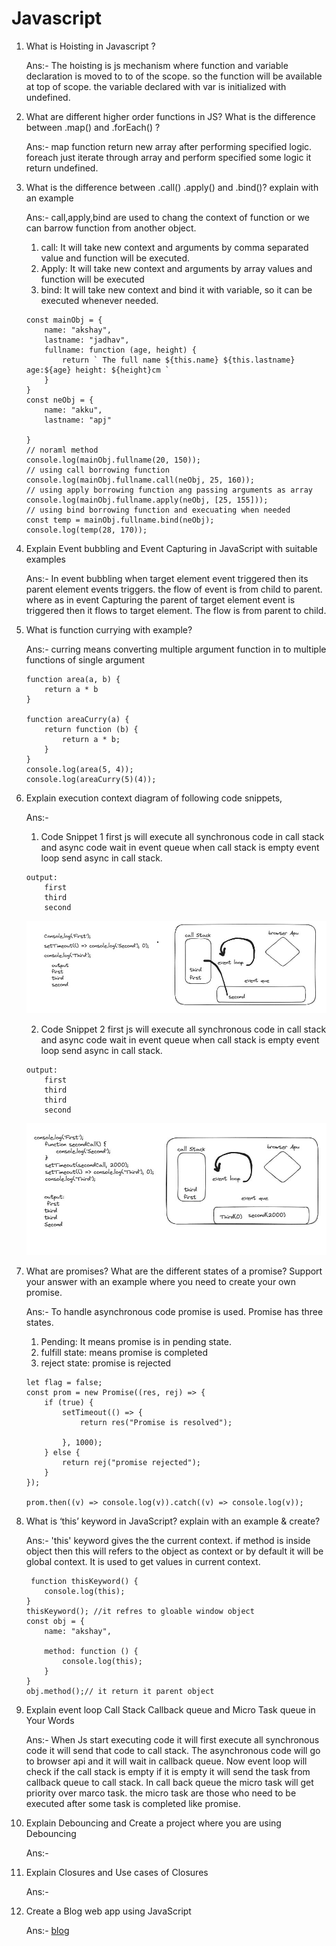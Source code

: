 # Javascript

1.  What is Hoisting in Javascript ?

    Ans:- The hoisting is js mechanism where function and variable declaration is moved to to of the scope. so the function will be available at top of scope. the variable declared with var is initialized with undefined.

2.  What are different higher order functions in JS? What is the difference between .map() and .forEach() ?

    Ans:- map function return new array after performing specified logic. foreach just iterate through array and perform specified some logic it return undefined.

3.  What is the difference between .call() .apply() and .bind()? explain with an example

    Ans:- call,apply,bind are used to chang the context of function or we can barrow function from another object.

    1. call: It will take new context and arguments by comma separated value and function will be executed.
    2. Apply: It will take new context and arguments by array values and function will be executed
    3. bind: It will take new context and bind it with variable, so it can be executed whenever needed.

    ```
    const mainObj = {
        name: "akshay",
        lastname: "jadhav",
        fullname: function (age, height) {
            return ` The full name ${this.name} ${this.lastname} age:${age} height: ${height}cm `
        }
    }
    const neObj = {
        name: "akku",
        lastname: "apj"

    }
    // noraml method
    console.log(mainObj.fullname(20, 150));
    // using call borrowing function
    console.log(mainObj.fullname.call(neObj, 25, 160));
    // using apply borrowing function ang passing arguments as array
    console.log(mainObj.fullname.apply(neObj, [25, 155]));
    // using bind borrowing function and execuating when needed
    const temp = mainObj.fullname.bind(neObj);
    console.log(temp(28, 170));
    ```

4.  Explain Event bubbling and Event Capturing in JavaScript with suitable examples

    Ans:- In event bubbling when target element event triggered then its parent element events triggers. the flow of event is from child to parent. where as in event Capturing the parent of target element event is triggered then it flows to target element. The flow is from parent to child.

5.  What is function currying with example?

    Ans:- curring means converting multiple argument function in to multiple functions of single argument

    ```
    function area(a, b) {
        return a * b
    }

    function areaCurry(a) {
        return function (b) {
            return a * b;
        }
    }
    console.log(area(5, 4));
    console.log(areaCurry(5)(4));
    ```

6.  Explain execution context diagram of following code snippets,

    Ans:-

    1. Code Snippet 1
       first js will execute all synchronous code in call stack and async code wait in event queue when call stack is empty event loop send async in call stack.

    ```
    output:
        first
        third
        second
    ```

    ![](../CSS/op1.JPG)

    2. Code Snippet 2
       first js will execute all synchronous code in call stack and async code wait in event queue when call stack is empty event loop send async in call stack.

    ```
    output:
        first
        third
        third
        second
    ```

    ![](../CSS/op2.JPG)

7.  What are promises? What are the different states of a promise? Support your answer with an example where you need to create your own promise.

    Ans:- To handle asynchronous code promise is used. Promise has three states.

    1.  Pending: It means promise is in pending state.
    2.  fulfill state: means promise is completed
    3.  reject state: promise is rejected

    ```
    let flag = false;
    const prom = new Promise((res, rej) => {
        if (true) {
            setTimeout(() => {
                return res("Promise is resolved");

            }, 1000);
        } else {
            return rej("promise rejected");
        }
    });

    prom.then((v) => console.log(v)).catch((v) => console.log(v));
    ```

8.  What is ‘this’ keyword in JavaScript? explain with an example & create?

    Ans:- 'this' keyword gives the the current context. if method is inside object then this will refers to the object as context or by default it will be global context. It is used to get values in current context.

    ```
     function thisKeyword() {
        console.log(this);
    }
    thisKeyword(); //it refres to gloable window object
    const obj = {
        name: "akshay",

        method: function () {
            console.log(this);
        }
    }
    obj.method();// it return it parent object
    ```

9.  Explain event loop Call Stack Callback queue and Micro Task queue in Your Words

    Ans:- When Js start executing code it will first execute all synchronous code it will send that code to call stack. The asynchronous code will go to browser api and it will wait in callback queue. Now event loop will check if the call stack is empty if it is empty it will send the task from callback queue to call stack. In call back queue the micro task will get priority over marco task. the micro task are those who need to be executed after some task is completed like promise.

10. Explain Debouncing and Create a project where you are using Debouncing

    Ans:-

11. Explain Closures and Use cases of Closures

    Ans:-

12. Create a Blog web app using JavaScript

    Ans:- [blog](./Blog/index.html)
